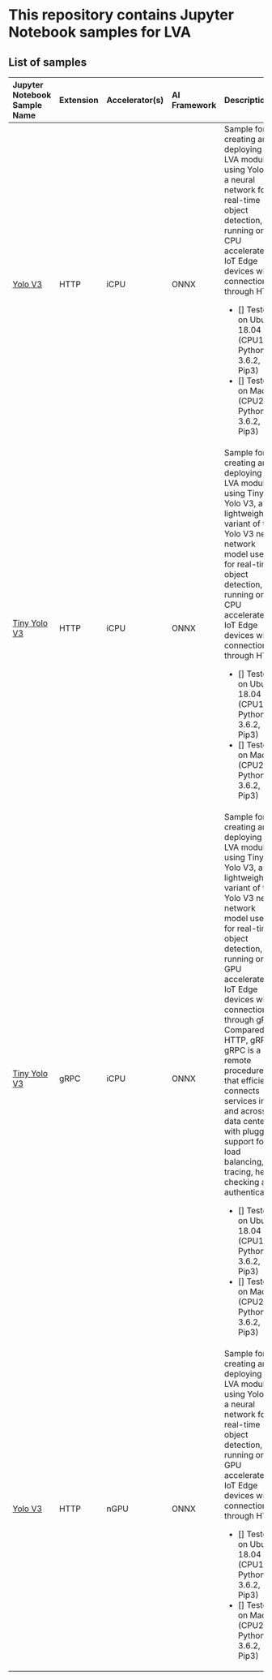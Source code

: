 # This repository contains Jupyter Notebook samples for LVA  

## List of samples

| Jupyter Notebook Sample Name                      | Extension | Accelerator(s)    | AI Framework  | Description   | 
|:----------                                        |:---       |:---               |:--------      |:---           |
| [Yolo V3](yolov3-icpu-onnx/readme.md)             | HTTP      | iCPU              | ONNX          |  Sample for creating and deploying an LVA module using Yolo V3, a neural network for real-time object detection, running on CPU accelerated IoT Edge devices with connection through HTTP.<br/><ul><li>[] Tested on Ubuntu 18.04 (CPU1, Python 3.6.2, Pip3)</li><li>[] Tested on MacOS (CPU2, Python 3.6.2, Pip3)</li></ul>              |
| [Tiny Yolo V3](tinyyolov3-icpu-onnx/readme.md)    | HTTP      | iCPU              | ONNX          |  Sample for creating and deploying an LVA module using Tiny Yolo V3, a lightweight variant of the Yolo V3 neural network model used for real-time object detection, running on CPU accelerated IoT Edge devices with connection through HTTP.<br/><ul><li>[] Tested on Ubuntu 18.04 (CPU1, Python 3.6.2, Pip3)</li><li>[] Tested on MacOS (CPU2, Python 3.6.2, Pip3)</li></ul>              |
| [Tiny Yolo V3](http://aka.ms/)                    | gRPC      | iCPU              | ONNX          |  Sample for creating and deploying an LVA module using Tiny Yolo V3, a lightweight variant of the Yolo V3 neural network model used for real-time object detection, running on GPU accelerated IoT Edge devices with connection through gRPC. Compared to HTTP, gRPC. gRPC is a remote procedure call that efficiently connects services in and across data centers with pluggable support for load balancing, tracing, health checking and authentication.<br/><ul><li>[] Tested on Ubuntu 18.04 (CPU1, Python 3.6.2, Pip3)</li><li>[] Tested on MacOS (CPU2, Python 3.6.2, Pip3)</li></ul>              |
| [Yolo V3](yolov3-ngpu-onnx/readme.md)             | HTTP      | nGPU              | ONNX          | Sample for creating and deploying an LVA module using Yolo V3, a neural network for real-time object detection, running on GPU accelerated IoT Edge devices with connection through HTTP.<br/><ul><li>[] Tested on Ubuntu 18.04 (CPU1, Python 3.6.2, Pip3)</li><li>[] Tested on MacOS (CPU2, Python 3.6.2, Pip3)</li></ul>|

